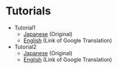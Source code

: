 # Tutorials

* Tutorial1
  * [Japanese](tutorial1.md) (Original)
  * [English](https://translate.google.com/translate?hl=&sl=ja&tl=en&u=https%3A%2F%2Fsvgmap.github.io%2FsvgMapTools%2Ftutorials%2Ftutorial1.html&sandbox=1) (Link of Google Translation)
* Tutorial2
  * [Japanese](tutorial2.md) (Original)
  * [English](https://translate.google.com/translate?hl=&sl=ja&tl=en&u=https%3A%2F%2Fsvgmap.github.io%2FsvgMapTools%2Ftutorials%2Ftutorial2.html&sandbox=1) (Link of Google Translation)
